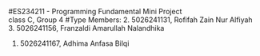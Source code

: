 #ES234211 - Programming Fundamental Mini Project  
class C, Group 4
#Type Members:
2. 5026241131, Rofifah Zain Nur Alfiyah
3. 5026241156, Franzaldi Amarullah Nalandhika
1. 5026241167, Adhima Anfasa Bilqi
